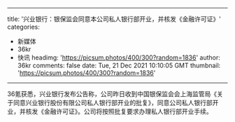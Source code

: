 
---
title: '兴业银行：银保监会同意本公司私人银行部开业，并核发《金融许可证》'
categories: 
 - 新媒体
 - 36kr
 - 快讯
headimg: 'https://picsum.photos/400/300?random=1836'
author: 36kr
comments: false
date: Tue, 21 Dec 2021 10:10:05 GMT
thumbnail: 'https://picsum.photos/400/300?random=1836'
---

<div>   
36氪获悉，兴业银行发布公告称，公司昨日收到中国银保监会会上海监管局《关于同意兴业银行股份有限公司私人银行部开业的批复》，同意公司私人银行部开业，并核发《金融许可证》。公司将按照批复要求办理私人银行部开业手续。  
</div>
            